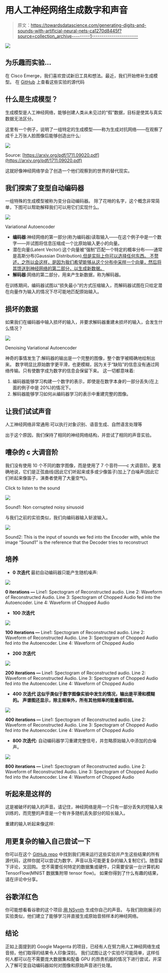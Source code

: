 # 用人工神经网络生成数字和声音

> 原文：<https://towardsdatascience.com/generating-digits-and-sounds-with-artificial-neural-nets-ca1270d8445f?source=collection_archive---------1----------------------->

![](img/17e57b12578605258fb3f8d55d6ccb4d.png)

## 为乐趣而实验…

在 Cisco Emerge，我们喜欢尝试新旧工具和想法。最近，我们开始修补生成模型。
在 [GitHub](https://github.com/ciscoemerge/emergeX/tree/master/denoising-VAEs) 上查看这些实验的源代码

## 什么是生成模型？

生成模型是人工神经网络，能够创建人类从未见过的“假”数据，目标是使其与真实数据无法区分。

这里有一个例子，说明了一组特定的生成模型——称为生成对抗网络——在观察了成千上万张人脸图像后能够创造出什么:

![](img/cd13b125b1d3239a71fd97e0f8f84045.png)

Source: [https://arxiv.org/pdf/1711.09020.pdf](https://arxiv.org/pdf/1711.09020.pdf)

这就好像神经网络学会了创造一个他们观察到的世界的替代现实。

## 我们探索了变型自动编码器

一组特殊的生成模型被称为变分自动编码器。
除了花哨的名字，这个概念非常简单，下图可以帮助解释我们可以用它们实现什么。

![](img/66e3d034db1f709b489741ba04bcfa3a.png)

Variational Autoencoder

*   **编码器**:神经网络的第一部分(称为编码器)读取输入——在这个例子中是一个数字——并试图将信息压缩成一个比原始输入更小的向量。
*   潜在向量(Latent Vector):这个向量被“强制”匹配一个特定的概率分布——通常是高斯分布(Gaussian Distribution)[,但是实际上你可以选择任何东西。
    不赘述，之所以会这样，是因为我们希望能够从这个分布中采样一个向量，然后将其馈送到神经网络的第二部分，以生成新数据。](https://en.wikipedia.org/wiki/Multivariate_normal_distribution)
*   **解码器**:网络的第二部分，用来产生新数据，称为解码器。

在训练期间，编码器试图以“损失最小”的方式压缩输入，而解码器试图在只给定潜在向量作为输入的情况下尽可能地匹配原始输入。

## 损坏的数据

如果我们在编码器中输入损坏的输入，并要求解码器重建未损坏的输入，会发生什么情况？

![](img/6a82b7177110c798ce5535b1aeae08e4.png)

Denoising Variational Autoencoder

神奇的事情发生了:解码器的输出是一个完整的图像，整个数字被精确地绘制出来。
数字明显比原始数字更平滑，也更模糊，因为关于“缺陷”的信息没有通过网络传输。只有使数字成为数字的信息会保留下来。
这一切都意味着:

1.  编码器能够学习构建一个数字的表示，即使是在数字本身的一部分丢失(在上面的例子中是 20%)的情况下。
2.  解码器能够学习如何从编码器学习的表示中重建完整的图像。

## 让我们试试声音

人工神经网络非常通用:可以执行对象识别、语音生成、自然语言处理等

出于这个原因，我们保持了相同的神经网络结构，并尝试了相同的声音实验。

## 嘈杂的 c 大调音阶

我们没有使用 10 个不同的数字图像，而是使用了 7 个音符——c 大调音阶。更准确地说，它们是正弦曲线(因此它们听起来或多或少像笛子)加上了白噪声(因此它们听起来像笛子，演奏者使用了大量空气)。

Click to listen to the sound

![](img/c73d928578b71392f8951bbb8f6a44cb.png)

Sound1: Non corrupted noisy sinusoid

与我们之前的实验类似，我们向编码器输入斩波输入。

![](img/fd838a92ccd001a8a44d08be641badf7.png)

Sound2: This is the input of sounds we fed into the Encoder with, while the image “Sound1” is the reference that the Decoder tries to reconstruct

## 培养

*   **0 次迭代** 最初自动编码器只能产生随机噪声:

![](img/c4822d851fddb490b66a6ff448e2bf72.png)

**0 iterations —** Line1: Spectogram of Reconstructed audio. Line 2: Waveform of Reconstructed Audio. Line 3: Spectogram of Chopped Audio fed into the Autoencoder. Line 4: Waveform of Chopped Audio

*   **100 次迭代**

![](img/56043d972e370be1f7a412545c7e15a0.png)

**100 iterations —** Line1: Spectogram of Reconstructed audio. Line 2: Waveform of Reconstructed Audio. Line 3: Spectogram of Chopped Audio fed into the Autoencoder. Line 4: Waveform of Chopped Audio

*   **200 次迭代** 

![](img/eb577b8c2d9c28a28d0bda7d9deefa4d.png)

**200 iterations —** Line1: Spectogram of Reconstructed audio. Line 2: Waveform of Reconstructed Audio. Line 3: Spectogram of Chopped Audio fed into the Autoencoder. Line 4: Waveform of Chopped Audio

*   **400 次迭代
    这似乎类似于数字图像实验中发生的情况，输出是平滑和模糊的。
    声谱图还显示，除主频率外，所有其他频率的能量都较弱。**

![](img/ce7befa46b0aa4d488a530b10cdf85f3.png)

**400 iterations —** Line1: Spectogram of Reconstructed audio. Line 2: Waveform of Reconstructed Audio. Line 3: Spectogram of Chopped Audio fed into the Autoencoder. Line 4: Waveform of Chopped Audio

*   **800 次迭代:** 自动编码器学习重建完整信号，并忽略原始输入中添加的白噪声。

![](img/38b4df0a756be6b6b57771122015c4d3.png)

**800 iterations —** Line1: Spectogram of Reconstructed audio. Line 2: Waveform of Reconstructed Audio. Line 3: Spectogram of Chopped Audio fed into the Autoencoder. Line 4: Waveform of Chopped Audio

## 听起来是这样的

这是被破坏的输入的声音。请记住，神经网络是用一个只有一部分丢失的短输入来训练的，而完整的声音是一个有许多随机丢失部分的较长输入。

重建的输入听起来像这样:

## 用更复杂的输入自己尝试一下

你可以在这个 [GitHub repo](https://github.com/ciscoemerge/emergeX/tree/master/denoising-VAEs) 中找到我们用来运行这些实验并产生这些结果的所有源代码，这样你就可以尝试为数字、声音以及可能更复杂的输入复制它们。随意留下评论，叉回购。
您不需要任何特定的数据集或硬件，只需要安装一台计算机和 TensorFlow(MNIST 数据集附带 tensor flow)。
如果你得到了什么有趣的结果，请在评论中分享。

## 谷歌洋红色

你可能想看看谷歌的这个项目:[用 NSynth](https://magenta.tensorflow.org/nsynth-fastgen) 生成你自己的声音。
与我们刚刚展示的实验类似，他们建立了能够学习并直接生成原始音频样本的神经网络。

## 结论

正如上面提到的 Google Magenta 的项目，已经有人在努力用人工神经网络生成音频，他们取得的结果令人印象深刻。
我们试图让这个实验尽可能简单，这样任何人都可以在不需要庞大数据集和配备 GPU 的昂贵机器的情况下进行尝试，并深入了解可变自动编码器如何对图像和原始声音进行处理。